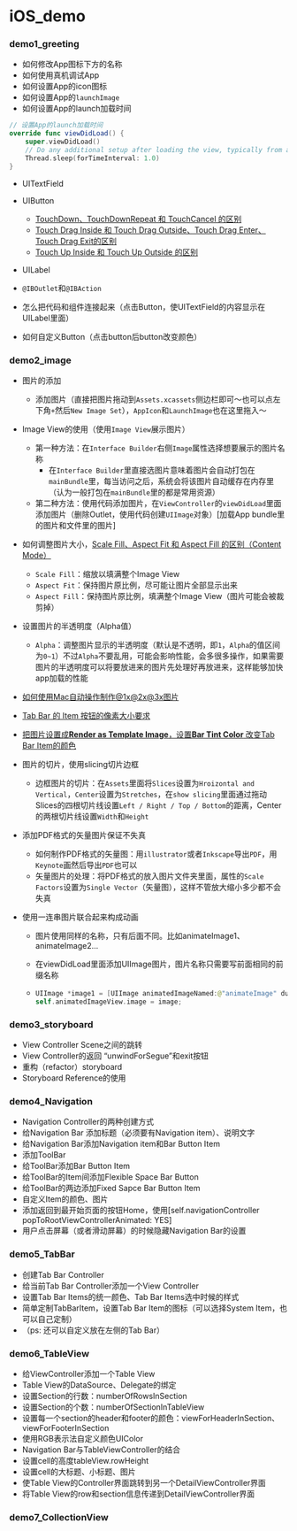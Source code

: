 # iOS_demo
### demo1_greeting

- 如何修改App图标下方的名称
- 如何使用真机调试App
- 如何设置App的icon图标
- 如何设置App的`launchImage`
- 如何设置App的launch加载时间

```swift
// 设置App的launch加载时间
override func viewDidLoad() {
    super.viewDidLoad()
    // Do any additional setup after loading the view, typically from a nib.
    Thread.sleep(forTimeInterval: 1.0)
}
```

- UITextField
- UIButton
  - [TouchDown、TouchDownRepeat 和 TouchCancel 的区别](https://www.liuchuo.net/archives/8288)
  - [Touch Drag Inside 和 Touch Drag Outside、Touch Drag Enter、Touch Drag Exit的区别](https://www.liuchuo.net/archives/8285)
  - [Touch Up Inside 和 Touch Up Outside 的区别](https://www.liuchuo.net/archives/8282)


- UILabel
- `@IBOutlet`和`@IBAction`
- 怎么把代码和组件连接起来（点击Button，使UITextField的内容显示在UILabel里面）
- 如何自定义Button（点击button后button改变颜色）




### demo2_image

- 图片的添加

  - 添加图片（直接把图片拖动到`Assets.xcassets`侧边栏即可～也可以点左下角`+`然后`New Image Set`），`AppIcon`和`LaunchImage`也在这里拖入～

- Image View的使用（使用`Image View`展示图片）

  - 第一种方法：在`Interface Builder`右侧`Image`属性选择想要展示的图片名称
    - 在`Interface Builder`里直接选图片意味着图片会自动打包在`mainBundle`里，每当访问之后，系统会将该图片自动缓存在内存里（认为一般打包在`mainBundle`里的都是常用资源）
  - 第二种方法：使用代码添加图片，在`ViewController`的`viewDidLoad`里面添加图片（删除Outlet，使用代码创建`UIImage`对象）[加载App bundle里的图片和文件里的图片]

- 如何调整图片大小，[Scale Fill、Aspect Fit 和 Aspect Fill 的区别（Content Mode）](https://www.liuchuo.net/archives/8299)

  - `Scale Fill`：缩放以填满整个Image View
  - `Aspect Fit`：保持图片原比例，尽可能让图片全部显示出来
  - `Aspect Fill`：保持图片原比例，填满整个Image View（图片可能会被裁剪掉）

- 设置图片的半透明度（Alpha值）

  - `Alpha`：调整图片显示的半透明度（默认是不透明，即`1`，`Alpha`的值区间为`0~1`）不过`Alpha`不要乱用，可能会影响性能，会多很多操作，如果需要图片的半透明度可以将要放进来的图片先处理好再放进来，这样能够加快app加载的性能

- [如何使用Mac自动操作制作@1x@2x@3x图片](https://www.liuchuo.net/archives/315)

- [Tab Bar 的 Item 按钮的像素大小要求](https://www.liuchuo.net/archives/8308)

- [把图片设置成**Render as Template Image**，设置**Bar Tint Color** 改变Tab Bar Item的颜色](https://www.liuchuo.net/archives/8304)

- 图片的切片，使用slicing切片边框

  - 边框图片的切片：在`Assets`里面将`Slices`设置为`Hroizontal and Vertical`，`Center`设置为`Stretches`，在`show slicing`里面通过拖动Slices的四根切片线设置`Left / Right / Top / Bottom`的距离，Center的两根切片线设置`Width`和`Height`

- 添加PDF格式的矢量图片保证不失真

  - 如何制作PDF格式的矢量图：用`illustrator`或者`Inkscape`导出`PDF`，用`Keynote`画然后导出`PDF`也可以
  - 矢量图片的处理：将PDF格式的放入图片文件夹里面，属性的`Scale Factors`设置为`Single Vector`（矢量图），这样不管放大缩小多少都不会失真

- 使用一连串图片联合起来构成动画

  - 图片使用同样的名称，只有后面不同。比如animateImage1、animateImage2...

  - 在viewDidLoad里面添加UIImage图片，图片名称只需要写前面相同的前缀名称

  - ```swift
    UIImage *image1 = [UIImage animatedImageNamed:@"animateImage" duration:2.0];
    self.animatedImageView.image = image;
    ```




### demo3_storyboard

- View Controller Scene之间的跳转
- View Controller的返回 “unwindForSegue”和exit按钮
- 重构（refactor）storyboard
- Storyboard Reference的使用




### demo4_Navigation

- Navigation Controller的两种创建方式
- 给Navigation Bar 添加标题（必须要有Navigation item）、说明文字
- 给Navigation Bar添加Navigation item和Bar Button Item
- 添加ToolBar
- 给ToolBar添加Bar Button Item
- 给ToolBar的Item间添加Flexible Space Bar Button
- 给ToolBar的两边添加Fixed Sapce Bar Button Item
- 自定义Item的颜色、图片
- 添加返回到最开始页面的按钮Home，使用[self.navigationController popToRootViewControllerAnimated: YES]
- 用户点击屏幕（或者滑动屏幕）的时候隐藏Navigation Bar的设置



### demo5_TabBar

- 创建Tab Bar Controller
- 给当前Tab Bar Controller添加一个View Controller
- 设置Tab Bar Items的统一颜色、Tab Bar Items选中时候的样式
- 简单定制TabBarItem，设置Tab Bar Item的图标（可以选择System Item，也可以自己定制）
- （ps: 还可以自定义放在左侧的Tab Bar）



### demo6_TableView

- 给ViewController添加一个Table View
- Table View的DataSource、Delegate的绑定
- 设置Section的行数：numberOfRowsInSection
- 设置Section的个数：numberOfSectionInTableView
- 设置每一个section的header和footer的颜色：viewForHeaderInSection、viewForFooterInSection
- 使用RGB表示法自定义颜色UIColor
- Navigation Bar与TableViewController的结合
- 设置cell的高度tableView.rowHeight
- 设置cell的大标题、小标题、图片
- 使Table View的Controller界面跳转到另一个DetailViewController界面
- 将Table View的row和section信息传递到DetailViewController界面



### demo7_CollectionView

